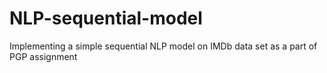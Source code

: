 # NLP-sequential-model
Implementing a simple sequential NLP model on IMDb data set as a part of PGP assignment
